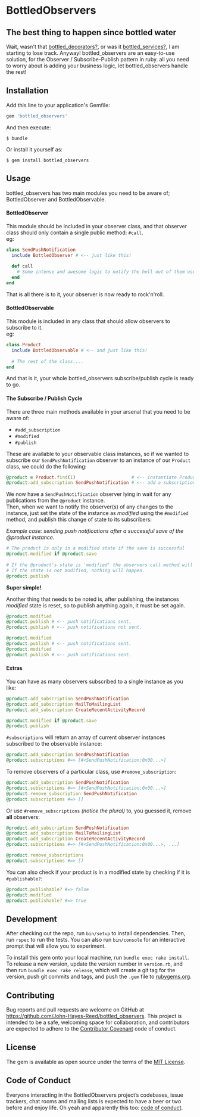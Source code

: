 # BottledObservers

## The best thing to happen since bottled water

Wait, wasn't that [bottled_decorators?](https://github.com/John-Hayes-Reed/bottled_decorators),
or was it [bottled_services?](https://github.com/John-Hayes-Reed/bottled_services), 
I am starting to lose track. Anyway! bottled_observers are an easy-to-use solution, 
for the Observer / Subscribe-Publish pattern in ruby. all you need to worry about 
is adding your business logic, let bottled_observers handle the rest!

## Installation

Add this line to your application's Gemfile:

```ruby
gem 'bottled_observers'
```

And then execute:

    $ bundle

Or install it yourself as:

    $ gem install bottled_observers

## Usage

bottled_observers has two main modules you need to be aware of; BottledObserver and BottledObservable.  

#### BottledObserver

This module should be included in your observer class, and that observer class 
should only contain a single public method: `#call`.  
eg:

```ruby
class SendPushNotification
  include BottledObserver # <-- just like this!
  
  def call
    # Some intense and awesome logic to notify the hell out of them users.
  end
end
```

That is all there is to it, your observer is now ready to rock'n'roll.

#### BottledObservable

This module is included in any class that should allow observers to subscribe to it.  
eg:

```ruby
class Product
  include BottledObservable # <-- and just like this!
  
  # The rest of the class....
end
```

And that is it, your whole bottled_observers subscribe/publish cycle is ready to go.

#### The Subscribe / Publish Cycle  

There are three main methods available in your arsenal that you need to be aware of:
* `#add_subscription`
* `#modified`
* `#publish`

These are available to your observable class instances, so if we wanted to subscribe
our `SendPushNotification` observer to an instance of our `Product` class, we could
do the following:

```ruby
@product = Product.find(1)                     # <-- instantiate Product from a record in the database. 
@product.add_subscription SendPushNotification # <-- add a subscription for the SendPushNotification class
```

We now have a `SendPushNotification` observer lying in wait for any publications from the `@product` instance.  
Then, when we want to notify the observer(s) of any changes to the instance, just 
set the state of the instance as *modified* using the `#modified` method, and publish
this change of state to its subscribers:

*Example case: sending push notifications after a successful save of the @product instance.*
```ruby
# The product is only in a modified state if the save is successful
@product.modified if @product.save
 
# If the @product's state is 'modified' the observers call method will be excecuted. 
# If the state is not modified, nothing will happen.
@product.publish
```

**Super simple!**

Another thing that needs to be noted is, after publishing, the instances *modified* 
state is reset, so to publish anything again, it must be set again.

```ruby
@product.modified
@product.publish # <-- push notifications sent.
@product.publish # <-- push notifications not sent.
```

```ruby
@product.modified
@product.publish # <-- push notifications sent.
@product.modified
@product.publish # <-- push notifications sent.
```

#### Extras

You can have as many observers subscribed to a single instance as you like:
```ruby
@product.add_subscription SendPushNotification
@product.add_subscription MailToMailingList
@product.add_subscription CreateRecentActivityRecord

@product.modified if @product.save
@product.publish
```

`#subscriptions` will return an array of current observer instances subscribed to the observable instance:
```ruby
@product.add_subscription SendPushNotification
@product.subscriptions #=> [#<SendPushNotification:0x00...>]
```

To remove observers of a particular class, use `#remove_subscription`:
```ruby
@product.add_subscription SendPushNotification
@product.subscriptions #=> [#<SendPushNotification:0x00...>]
@product.remove_subscription SendPushNotification
@product.subscriptions #=> []
```

Or use `#remove_subscriptions` *(notice the plural)* to, you guessed it, remove **all** observers:
```ruby
@product.add_subscription SendPushNotification
@product.add_subscription MailToMailingList
@product.add_subscription CreateRecentActivityRecord
@product.subscriptions #=> [#<SendPushNotification:0x00...>, ...]

@product.remove_subscriptions
@product.subscriptions #=> []
```

You can also check if your product is in a modified state by checking if it is `#publishable?`:
```ruby
@product.publishable? #=> false
@product.modified
@product.publishable? #=> true
```

## Development

After checking out the repo, run `bin/setup` to install dependencies. Then, run `rspec` to run the tests. You can also run `bin/console` for an interactive prompt that will allow you to experiment.

To install this gem onto your local machine, run `bundle exec rake install`. To release a new version, update the version number in `version.rb`, and then run `bundle exec rake release`, which will create a git tag for the version, push git commits and tags, and push the `.gem` file to [rubygems.org](https://rubygems.org).

## Contributing

Bug reports and pull requests are welcome on GitHub at https://github.com/John-Hayes-Reed/bottled_observers. This project is intended to be a safe, welcoming space for collaboration, and contributors are expected to adhere to the [Contributor Covenant](http://contributor-covenant.org) code of conduct.

## License

The gem is available as open source under the terms of the [MIT License](http://opensource.org/licenses/MIT).

## Code of Conduct

Everyone interacting in the BottledObservers project’s codebases, issue trackers, chat rooms and mailing lists is expected to have a beer or two before and enjoy life. Oh yeah and apparently this too: [code of conduct](https://github.com/[USERNAME]/bottled_observers/blob/master/CODE_OF_CONDUCT.md).
